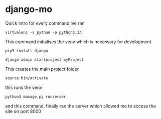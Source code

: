 # django-mo

Quick intro for every command ive ran

```
virtualenc -v python -p python3.13
```

This command initialises the venv which is necessary for development 

```
pip3 install django
```

```
django-admin startproject myProject
```
This creates the main project folder

```
source bin/activate
```
this runs the venv

```
python3 manage.py runserver
```
and this command, finally ran the server which allowed me to access the site on port 8000
